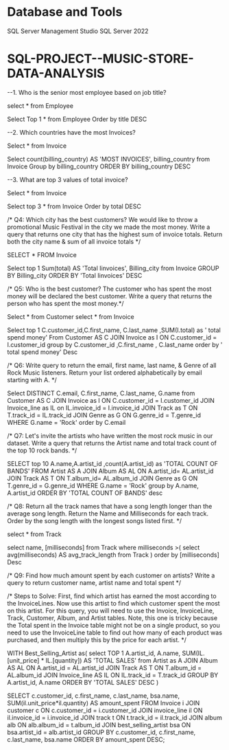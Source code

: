 # Database and Tools
SQL Server Management Studio
SQL Server 2022

# SQL-PROJECT--MUSIC-STORE-DATA-ANALYSIS
                                                  

--1. Who is the senior most employee based on job title?

select * from Employee

Select Top 1 * from Employee
Order by title DESC

--2. Which countries have the most Invoices?

Select * from Invoice

Select count(billing_country) AS 'MOST INVOICES',  billing_country 
from Invoice
Group by billing_country 
ORDER BY billing_country  DESC


--3. What are top 3 values of total invoice?

Select * from Invoice

Select top 3 * from Invoice
Order by total DESC

/* Q4: Which city has the best customers? We would like to throw a promotional Music Festival in the city we made the most money. 
Write a query that returns one city that has the highest sum of invoice totals. 
Return both the city name & sum of all invoice totals */

SELECT * FROM Invoice

Select top 1 Sum(total) AS 'Total Iinvoices', Billing_city
from Invoice
GROUP BY Billing_city
ORDER BY 'Total Iinvoices' DESC 


/* Q5: Who is the best customer? The customer who has spent the most money will be declared the best customer. 
Write a query that returns the person who has spent the most money.*/

Select * from Customer 
select * from Invoice 

Select top 1 C.customer_id,C.first_name, C.last_name ,SUM(I.total) as ' total spend money' 
From Customer AS C
JOIN Invoice as I
ON C.customer_id = I.customer_id
group by C.customer_id ,C.first_name , C.last_name
order by ' total spend money' Desc 


/* Q6: Write query to return the email, first name, last name, & Genre of all Rock Music listeners. 
Return your list ordered alphabetically by email starting with A. */

Select DISTINCT C.email, C.first_name, C.last_name, G.name
from Customer AS C
JOIN Invoice as I
ON C.customer_id = I.customer_id
JOIN Invoice_line as IL on IL.invoice_id = I.invoice_id 
JOIN Track as T ON  T.track_id = IL.track_id
JOIN Genre as G ON G.genre_id = T.genre_id
WHERE G.name = 'Rock' 
order by C.email


/* Q7: Let's invite the artists who have written the most rock music in our dataset. 
Write a query that returns the Artist name and total track count of the top 10 rock bands. */

SELECT top 10 A.name,A.artist_id ,count(A.artist_id) as 'TOTAL COUNT OF BANDS'
FROM
Artist AS A
JOIN Album AS AL
ON A.artist_id= AL.artist_id
JOIN Track AS T ON T.album_id= AL.album_id
JOIN Genre as G ON T.genre_id = G.genre_id
WHERE G.name = 'Rock'
group by  A.name, A.artist_id 
ORDER BY 'TOTAL COUNT OF BANDS'  desc


/* Q8: Return all the track names that have a song length longer than the average song length. 
Return the Name and Milliseconds for each track. Order by the song length with the longest songs listed first. */

select * from Track 

select name, [milliseconds] from Track
where milliseconds >(
select avg(milliseconds)  AS avg_track_length from Track )
order by [milliseconds] Desc


/* Q9: Find how much amount spent by each customer on artists? Write a query to return customer name, artist name and total spent */

/* Steps to Solve: First, find which artist has earned the most according to the InvoiceLines. Now use this artist to find 
which customer spent the most on this artist. For this query, you will need to use the Invoice, InvoiceLine, Track, Customer, 
Album, and Artist tables. Note, this one is tricky because the Total spent in the Invoice table might not be on a single product, 
so you need to use the InvoiceLine table to find out how many of each product was purchased, and then multiply this by the price
for each artist. */


WITH Best_Selling_Artist as(
select TOP 1 A.artist_id, A.name, SUM(IL.[unit_price] * IL.[quantity]) AS 'TOTAL SALES'
from Artist as A 
JOIN Album AS AL 
ON A.artist_id = AL.artist_id
JOIN Track AS T ON T.album_id = AL.album_id
JOIN Invoice_line AS IL ON IL.track_id = T.track_id
GROUP BY  A.artist_id, A.name
ORDER BY 'TOTAL SALES' DESC
)

SELECT c.customer_id, c.first_name, c.last_name, bsa.name, SUM(il.unit_price*il.quantity) AS amount_spent
FROM Invoice i
JOIN customer c ON c.customer_id = i.customer_id
JOIN invoice_line il ON il.invoice_id = i.invoice_id
JOIN track t ON t.track_id = il.track_id
JOIN album alb ON alb.album_id = t.album_id
JOIN best_selling_artist bsa ON bsa.artist_id = alb.artist_id
GROUP BY c.customer_id, c.first_name, c.last_name, bsa.name
ORDER BY amount_spent DESC;


